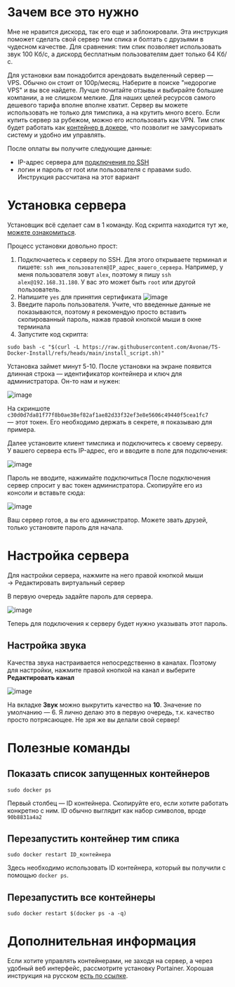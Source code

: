 # Зачем все это нужно
Мне не нравится дискорд, так его еще и заблокировали. Эта инструкция поможет сделать свой сервер тим спика и болтать с друзьями в чудесном качестве. 
Для сравнения: тим спик позволяет использовать звук 100 Кб/с, а дискорд бесплатным пользователям дает только 64 Кб/с.

Для установки вам понадобится арендовать выделенный сервер — VPS. Обычно он стоит от 100р/месяц. Наберите в поиске "недорогие VPS" и вы все найдете. Лучше почитайте отзывы и выбирайте большие компании, а не слишком мелкие. Для наших целей ресурсов самого дешевого тарифа вполне вполне хватит.
Сервер вы можете использовать не только для тимспика, а на крутить много всего. Если купить сервер за рубежом, можно его использовать как VPN.
Тим спик будет работать как [контейнер в докере](https://ru.wikipedia.org/wiki/Docker), что позволит не замусоривать систему и удобно им управлять.

После оплаты вы получите следующие данные:
- IP-адрес сервера для [подключения по SSH](https://firstvds.ru/technology/how-to-connect-to-the-server-via-ssh)
- логин и пароль от root или пользователя с правами sudo. Инструкция рассчитана на этот вариант

# Установка сервера
Установщик всё сделает сам в 1 команду. Код скрипта находится тут же, [можете ознакомиться](https://github.com/Avonae/TS-Docker-Install/blob/main/install_script.sh).

Процесс установки довольно прост:
1. Подключаетесь к серверу по SSH. Для этого открываете терминал и пишете: `ssh имя_пользователя@IP_адрес_вашего_сервера`. Например, у меня пользователя зовут `alex`, поэтому я пишу `ssh alex@192.168.31.180`. У вас это может быть `root` или другой пользователь.
2. Напишите `yes` для принятия сертификата
![image](https://github.com/user-attachments/assets/b6d021d1-69c0-4710-8a4c-134b3a0372b8)
3. Введите пароль пользователя. Учите, что введенные данные не показываются, поэтому я рекомендую просто вставить скопированный пароль, нажав правой кнопкой мыши в окне терминала
4. Запустите код скрипта:
```
sudo bash -c "$(curl -L https://raw.githubusercontent.com/Avonae/TS-Docker-Install/refs/heads/main/install_script.sh)"
```

Установка займет минут 5-10. После установки на экране появится длинная строка — идентификатор контейнера и ключ для администратора. Он-то нам и нужен:

![image](https://github.com/user-attachments/assets/3d3a1445-9566-46cd-b1ca-d3bd65245a1e)

На скриншоте `c30d0d7da81f77f8b0ae38ef82af1ae82d33f32ef3e8e5606c49440f5cea1fc7` — этот токен. Его необходимо держать в секрете, я показываю для примера.

Далее установите клиент тимспика и подключитесь к своему серверу. У вашего сервера есть IP-адрес, его и вводите в поле для подключения:

![image](https://github.com/user-attachments/assets/bb30250a-70db-4a2f-97e6-52dcb71b55a2)

Пароль не вводите, нажимайте подключиться
После подключения сервер спросит у вас токен администратора. Скопируйте его из консоли и вставьте сюда:

![image](https://github.com/user-attachments/assets/0fb6148a-fb03-440b-8f90-6ef8bbba244c)


Ваш сервер готов, а вы его администратор. Можете звать друзей, только установите пароль для начала.

# Настройка сервера
Для настройки сервера, нажмите на него правой кнопкой мыши → Редактировать виртуальный сервер

В первую очередь задайте пароль для сервера.

![image](https://github.com/user-attachments/assets/6416d247-8283-4310-a652-6491932cac83)

Теперь для подключения к серверу будет нужно указывать этот пароль.

## Настройка звука
Качества звука настраивается непосредственно в каналах. Поэтому для настройки, нажмите правой кнопкой на канал и выберите **Редактировать канал**

![image](https://github.com/user-attachments/assets/93105d2e-711c-41f2-a2aa-d62a15f09237)

На вкладке **Звук** можно выкрутить качество на **10**. Значение по умолчанию — 6. Я лично делаю это в первую очередь, т.к. качество просто потрясающее. Не зря же вы делали свой сервер! 
# Полезные команды
## Показать список запущенных контейнеров
```
sudo docker ps
```
Первый столбец — ID контейнера. Скопируйте его, если хотите работать конкретно с ним. ID обычно выглядит как набор символов, вроде `90b8831a4a2`

## Перезапустить контейнер тим спика
```
sudo docker restart ID_контейнера 
```
Здесь необходимо использовать ID контейнера, который вы получили с помощью `docker ps`.
## Перезапустить все контейнеры
```
sudo docker restart $(docker ps -a -q)
```
# Дополнительная информация
Если хотите управлять контейнерами, не заходя на сервер, а через удобный веб интерфейс, рассмотрите установку Portainer. Хорошая инструкция на русском [есть по ссылке](https://timeweb.cloud/tutorials/docker/ustanovka-i-ispolzovanie-portainer).

